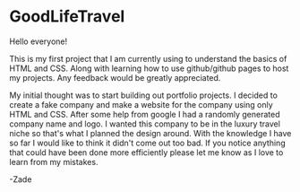 # GoodLifeTravel

Hello everyone!

  This is my first project that I am currently using to understand the basics of HTML and CSS. Along with learning how to use github/github pages to host my projects. Any feedback would be greatly appreciated.

  My initial thought was to start building out portfolio projects. I decided to create a fake company and make a website for the company using only HTML and CSS. After some help from google I had a randomly generated company name and logo. I wanted this company to be in the luxury travel niche so that's what I planned the design around. With the knowledge I have so far I would like to think it didn't come out too bad. If you notice anything that could have been done more efficiently please let me know as I love to learn from my mistakes.

-Zade
